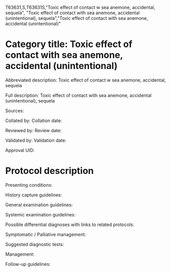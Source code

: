 T63631,S,T63631S,"Toxic effect of contact w sea anemone, accidental, sequela", "Toxic effect of contact with sea anemone, accidental (unintentional), sequela","Toxic effect of contact with sea anemone, accidental (unintentional)"
# Category title: Toxic effect of contact with sea anemone, accidental (unintentional)

Abbreviated description: Toxic effect of contact w sea anemone, accidental, sequela

Full description: Toxic effect of contact with sea anemone, accidental (unintentional), sequela

Sources:

Collated by:
Collation date:

Reviewed by:
Review date:

Validated by:
Validation date:

Approval UID:

# Protocol description

Presenting conditions:

History capture guidelines:

General examination guidelines:

Systemic examination guidelines:

Possible differential diagnoses with links to related protocols:

Symptomatic / Palliative management:

Suggested diagnostic tests:

Management:

Follow-up guidelines:
